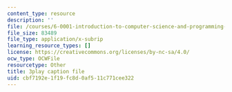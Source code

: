 ```yaml
---
content_type: resource
description: ''
file: /courses/6-0001-introduction-to-computer-science-and-programming-in-python-fall-2016/cbf7192e1f19fc8d0af511c771cee322_WPSeyjX1-4s.srt
file_size: 83489
file_type: application/x-subrip
learning_resource_types: []
license: https://creativecommons.org/licenses/by-nc-sa/4.0/
ocw_type: OCWFile
resourcetype: Other
title: 3play caption file
uid: cbf7192e-1f19-fc8d-0af5-11c771cee322
---
```


